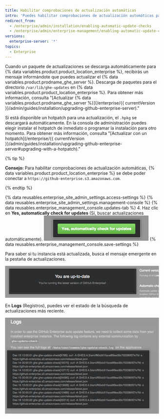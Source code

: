 ```yaml
---
title: Habilitar comprobaciones de actualización automáticas
intro: 'Puedes habilitar comprobaciones de actualización automáticas para que {% data variables.product.product_location_enterprise %} busque y descargue el último lanzamiento del {% data variables.product.prodname_ghe_server %}.'
redirect_from:
  - /enterprise/admin/installation/enabling-automatic-update-checks
  - /enterprise/admin/enterprise-management/enabling-automatic-update-checks
versions:
  enterprise-server: '*'
topics:
  - Enterprise
---
```


Cuando un paquete de actualizaciones se descarga automáticamente para {% data variables.product.product_location_enterprise %}, recibirás un mensaje informándote que puedes actualizar el {% data variables.product.prodname_ghe_server %}. Descarga de paquetes para el directorio `/var/lib/ghe-updates` en {% data variables.product.product_location_enterprise %}. Para obtener más información, consulta "[Actualizar {% data variables.product.prodname_ghe_server %}](/enterprise/{{ currentVersion }}/admin/guides/installation/upgrading-github-enterprise-server)."

Si está disponible un hotpatch para una actualización, el `.hpkg` se descargará automáticamente. En la consola de administración puedes elegir instalar el hotpatch de inmediato o programar la instalación para otro momento. Para obtener más información, consulta "[Actualizar con un hotpatch](/enterprise/{{ currentVersion }}/admin/guides/installation/upgrading-github-enterprise-server#upgrading-with-a-hotpatch)."

{% tip %}

**Consejo:** Para habilitar comprobaciones de actualización automáticas, {% data variables.product.product_location_enterprise %} se debe poder conectar a `https://github-enterprise.s3.amazonaws.com`.

{% endtip %}

{% data reusables.enterprise_site_admin_settings.access-settings %}
{% data reusables.enterprise_site_admin_settings.management-console %}
{% data reusables.enterprise_management_console.updates-tab %}
4. Haz clic en **Yes, automatically check for updates** (Sí, buscar actualizaciones automáticamente). ![Botón para habilitar actualizaciones automáticas](/assets/images/enterprise/management-console/enable_updates_button.png)
{% data reusables.enterprise_management_console.save-settings %}

Para saber si tu instancia está actualizada, busca el mensaje emergente en la pestaña de actualizaciones.

![Mensaje emergente que indica tu lanzamiento del servidor de GitHub Enterprise](/assets/images/enterprise/management-console/up-to-date-banner.png)

En **Logs** (Registros), puedes ver el estado de la búsqueda de actualizaciones más reciente.

![Registros para actualización](/assets/images/enterprise/management-console/update-log.png)
